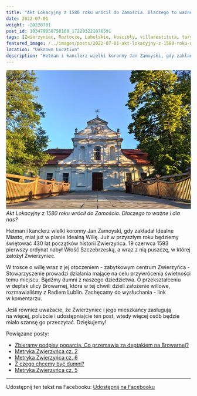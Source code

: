 ```yaml
---
title: "Akt Lokacyjny z 1580 roku wrócił do Zamościa. Dlaczego to ważne i dla nas?"
date: 2022-07-01
weight: -20220701
post_id: 103478058758108_172293221876591
tags: [Zwierzyniec, Roztocze, Lubelskie, kościoły, villarestituta, turystyka, dziedzictwo, Zamość, MiastoIdealne]
featured_image: /../images/posts/2022-07-01-akt-lokacyjny-z-1580-roku-wrocil-do-zamoscia-dlaczego.jpg
location: "Unknown Location"
description: "Hetman i kanclerz wielki koronny Jan Zamoyski, gdy zakładał Idealne Miasto, miał już w planie Idealną Willę. Już w przyszłym roku będziemy świętować 4..."
---
```


![Akt Lokacyjny z 1580 roku wrócił do Zamościa. Dlaczego to ważne i dla nas?](/images/posts/2022-07-01-akt-lokacyjny-z-1580-roku-wrocil-do-zamoscia-dlaczego.jpg)
*Akt Lokacyjny z 1580 roku wrócił do Zamościa. Dlaczego to ważne i dla nas?*

Hetman i kanclerz wielki koronny Jan Zamoyski, gdy zakładał Idealne Miasto, miał już w planie Idealną Willę.
Już w przyszłym roku będziemy świętować 430 lat początków historii Zwierzyńca. 19 czerwca 1593 pierwszy ordynat nabył Włość Szczebrzeską, a wraz z nią puszczę, w której założył Zwierzyniec.

W trosce o willę wraz z jej otoczeniem - zabytkowym centrum Zwierzyńca - Stowarzyszenie prowadzi działania mające na celu przywrócenia świetności temu miejscu. Bądźmy dumni z naszego dziedzictwa. O przekształceniu w deptak ulicy Browarnej, która w tej chwili dzieli założenie willowe, rozmawialiśmy z Radiem Lublin. Zachęcamy do wysłuchania - link w komentarzu.

Jeśli również uważacie, że Zwierzyniec i jego mieszkańcy zasługują na więcej, polubcie i udostępniajcie ten post, wtedy więcej osób będzie miało szansę go przeczytać. Dziękujemy!

Powiązane posty:
- [Zbieramy podpisy poparcia. Co przemawia za deptakiem na Browarnej?](/posts/Zbieramy-podpisy-poparcia-Co-przemawia-za-deptakiem)
- [Metryka Zwierzyńca cz. 2](/posts/Metryka-Zwierzynca-cz-2)
- [Metryka Zwierzyńca cz. 6](/posts/Metryka-Zwierzynca-cz-6)
- [Z czego chcemy być dumni?](/posts/Z-czego-chcemy-byc-dumni)
- [Metryka Zwierzyńca cz. 5](/posts/Metryka-Zwierzynca-cz-5)


---

Udostępnij ten tekst na Facebooku:
[Udostępnij na Facebooku](https://www.facebook.com/sharer/sharer.php?u=https://stowarzyszeniewachniewskiej.pl/posts/Dzis-Akt-Lokacyjny-z-1580-roku-wrocil-do-Zamoscia-Dlaczego)

<script type="application/ld+json">
{
  "@context": "https://schema.org",
  "@type": "BlogPosting",
  "headline": "Akt Lokacyjny z 1580 roku wrócił do Zamościa. Dlaczego to ważne i dla nas?",
  "datePublished": "2022-07-01",
  "dateModified": "2022-07-01",
  "author": {
    "@type": "Organization",
    "name": "Stowarzyszenie im. Aleksandry Wachniewskiej"
  },
  "publisher": {
    "@type": "Organization",
    "name": "Stowarzyszenie im. Aleksandry Wachniewskiej",
    "logo": {
      "@type": "ImageObject",
      "url": "https://stowarzyszeniewachniewskiej.pl/images/logo/logo.svg"
    }
  },
  "mainEntityOfPage": {
    "@type": "WebPage",
    "@id": "https://stowarzyszeniewachniewskiej.pl/posts/akt-lokacyjny-z-1580-roku-wrocil-do-zamoscia-dlaczego"
  },
  "image": {
    "@type": "ImageObject",
    "url": "https://stowarzyszeniewachniewskiej.pl//images/posts/2022-07-01-akt-lokacyjny-z-1580-roku-wrocil-do-zamoscia-dlaczego.jpg"
  },
  "articleSection": "Dziedzictwo Kulturowe i Zabytki",
  "keywords": "[Zwierzyniec, Roztocze, Lubelskie, kościoły, villarestituta, turystyka, dziedzictwo, Zamość, MiastoIdealne]",
  "wordCount": 122,
  "articleBody": "Hetman i kanclerz wielki koronny Jan Zamoyski, gdy zakładał Idealne Miasto, miał już w planie Idealną Willę.\nJuż w przyszłym roku będziemy świętować 430 lat początków historii Zwierzyńca. 19 czerwca 1593 pierwszy ordynat nabył Włość Szczebrzeską, a wraz z nią puszczę, w której założył Zwierzyniec.\n\nW trosce o willę wraz z jej otoczeniem - zabytkowym centrum Zwierzyńca - Stowarzyszenie prowadzi działania mające na celu przywrócenia świetności temu miejscu. Bądźmy dumni z naszego dziedzictwa. O przekształceniu w deptak ulicy Browarnej, która w tej chwili dzieli założenie willowe, rozmawialiśmy z Radiem Lublin. Zachęcamy do wysłuchania - link w komentarzu.\n\nJeśli również uważacie, że Zwierzyniec i jego mieszkańcy zasługują na więcej, polubcie i udostępniajcie ten post, wtedy więcej osób będzie miało szansę go przeczytać. Dziękujemy!",
  "description": "Hetman i kanclerz wielki koronny Jan Zamoyski, gdy zakładał Idealne Miasto, miał już w planie Idealną Willę. Już w przyszłym roku będziemy świętować 4...",
  "copyrightHolder": null
}
</script>
<script type="application/ld+json">
{
  "@context": "https://schema.org",
  "@type": "BreadcrumbList",
  "itemListElement": [
    {
      "@type": "ListItem",
      "position": 1,
      "name": "Home",
      "item": "https://stowarzyszeniewachniewskiej.pl"
    },
    {
      "@type": "ListItem",
      "position": 2,
      "name": "posts",
      "item": "https://stowarzyszeniewachniewskiej.pl/posts"
    },
    {
      "@type": "ListItem",
      "position": 3,
      "name": "Akt Lokacyjny z 1580 roku wrócił do Zamościa. Dlaczego to ważne i dla nas?",
      "item": "https://stowarzyszeniewachniewskiej.pl/posts/akt-lokacyjny-z-1580-roku-wrocil-do-zamoscia-dlaczego"
    }
  ]
}
</script>
